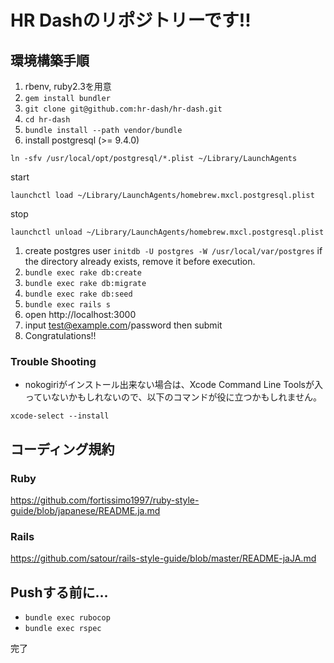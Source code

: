 # HR Dashのリポジトリーです!!

## 環境構築手順
1. rbenv, ruby2.3を用意
1. `gem install bundler`
1. `git clone git@github.com:hr-dash/hr-dash.git`
1. `cd hr-dash`
1. `bundle install --path vendor/bundle`
1. install postgresql (>= 9.4.0)
  ```
  ln -sfv /usr/local/opt/postgresql/*.plist ~/Library/LaunchAgents
  ```
  start
  ```
  launchctl load ~/Library/LaunchAgents/homebrew.mxcl.postgresql.plist
  ```
  stop
  ```
  launchctl unload ~/Library/LaunchAgents/homebrew.mxcl.postgresql.plist
  ```
1. create postgres user
  `initdb -U postgres -W /usr/local/var/postgres`
  if the directory already exists, remove it before execution.
1. `bundle exec rake db:create`
1. `bundle exec rake db:migrate`
1. `bundle exec rake db:seed`
1. `bundle exec rails s`
1. open http://localhost:3000
1. input test@example.com/password then submit
1. Congratulations!!


### Trouble Shooting
* nokogiriがインストール出来ない場合は、Xcode Command Line Toolsが入っていないかもしれないので、以下のコマンドが役に立つかもしれません。
```
xcode-select --install
```


## コーディング規約
### Ruby
https://github.com/fortissimo1997/ruby-style-guide/blob/japanese/README.ja.md

### Rails
https://github.com/satour/rails-style-guide/blob/master/README-jaJA.md

## Pushする前に...
- `bundle exec rubocop`
- `bundle exec rspec`

完了

